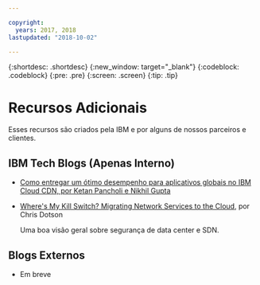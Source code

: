 ```yaml
---

copyright:
  years: 2017, 2018
lastupdated: "2018-10-02"

---
```


{:shortdesc: .shortdesc}
{:new_window: target="_blank"}
{:codeblock: .codeblock}
{:pre: .pre}
{:screen: .screen}
{:tip: .tip}

# Recursos Adicionais

Esses recursos são criados pela IBM e por alguns de nossos parceiros e clientes.

## IBM Tech Blogs (Apenas Interno)

 * [Como
entregar um ótimo desempenho para aplicativos globais no IBM Cloud CDN, por Ketan Pancholi e Nikhil Gupta](https://www.ibm.com/w3-techblog/use-cases/2018/05/content-delivery-service/)
 
 * [Where's My Kill Switch? Migrating Network Services to the Cloud](https://www.ibm.com/w3-techblog/wcp/2018/09/migrating-network-services/), por Chris Dotson
 
   Uma boa visão geral sobre segurança de data center e SDN.


## Blogs Externos

* Em breve
